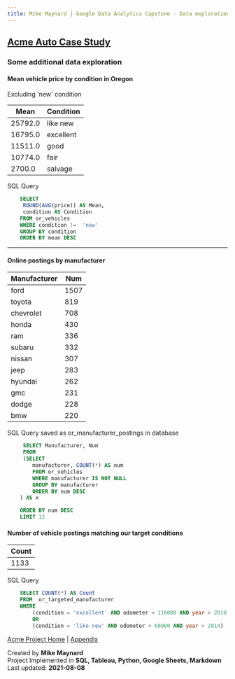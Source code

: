 ```yaml
---
title: Mike Maynard | Google Data Analytics Capstone - Data exploration
---
```

## [Acme Auto Case Study](/capstone/)

### Some additional data exploration


#### Mean vehicle price by condition in Oregon

Excluding 'new' condition

  | Mean | Condition |
  | --- | ------ |
  |	25792.0	|	like new	|
  |	16795.0	|	excellent	|
  |	11511.0	|	good	|
  |	10774.0	|	fair	|
  |	2700.0	|	salvage	|

SQL Query

```sql
    SELECT  
     ROUND(AVG(price)) AS Mean,
     condition AS Condition
    FROM or_vehicles
    WHERE condition !=  'new'
    GROUP BY condition
    ORDER BY mean DESC
```

___


#### Online postings by manufacturer

  | Manufacturer | Num |
  | --- | ------ |
  |	ford	|	1507	|
  |	toyota	|	819	|
  |	chevrolet	|	708	|
  |	honda	|	430	|
  |	ram	|	336	|
  |	subaru	|	332	|
  |	nissan	|	307	|
  |	jeep	|	283	|
  |	hyundai	|	262	|
  |	gmc	|	231	|
  |	dodge	|	228	|
  |	bmw	|	220	|

SQL Query saved as or_manufacturer_postings in database

```sql
     SELECT Manufacturer, Num
     FROM
     (SELECT  
        manufacturer, COUNT(*) AS num
        FROM or_vehicles
        WHERE manufacturer IS NOT NULL
        GROUP BY manufacturer
        ORDER BY num DESC
    ) AS x

    ORDER BY num DESC
    LIMIT 12
```


#### Number of vehicle postings matching our target conditions

  | Count |
  | ----- |
  | 1133  |

SQL Query

```sql
    SELECT COUNT(*) AS Count
    FROM  or_targeted_manufacturer
    WHERE
        (condition = 'excellent' AND odometer < 110000 AND year > 2010)
        OR
        (condition = 'like new' AND odometer < 60000 AND year > 2014)
```

[Acme Project Home](../) | [Appendix](../appendix.html)

Created by **Mike Maynard**<BR>
Project Implemented in **SQL, Tableau, Python, Google Sheets, Markdown**<BR>
Last updated:  **2021-08-08**
